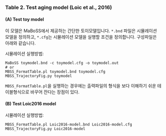 ### Table 2. Test aging model (Loic et al., 2016)
#### (**A**) Test toy model 
이 모델은 MaBoSS에서 제공하는 간단한 토이모델입니다. `*.bnd` 파일은 시뮬레이션 모델을 정의하고, `*.cfg`는 시뮬레이션 모델을 실행할 조건을 정의합니다. 구성파일은 아래와 같습니다. 

시뮬레이션 실행방법: 
```
MaBoSS toymodel.bnd -c toymodel.cfg -o toymodel.out
# or 
MBSS_FormatTable.pl toymodel.bnd toymodel.cfg
MBSS_TrajectoryFig.py toymodel
```

`MBSS_FormatTable.pl`을 실행하는 경우에는 출력파일의 형식을 보다 이해하기 쉬운 테이블형식으로 바꾸어 잔다는 장점이 있다. 

#### (**B**) Test Loic2016 model 
시뮬레이션 실행방법: 
```
MBSS_FormatTable.pl Loic2016-model.bnd Loic2016-model.cfg
MBSS_TrajectoryFig.py Loic2016-model
```

